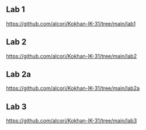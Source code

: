 ## Lab 1 
https://github.com/alcori/Kokhan-IK-31/tree/main/lab1
## Lab 2
https://github.com/alcori/Kokhan-IK-31/tree/main/lab2
## Lab 2a
https://github.com/alcori/Kokhan-IK-31/tree/main/lab2a
## Lab 3
https://github.com/alcori/Kokhan-IK-31/tree/main/lab3
